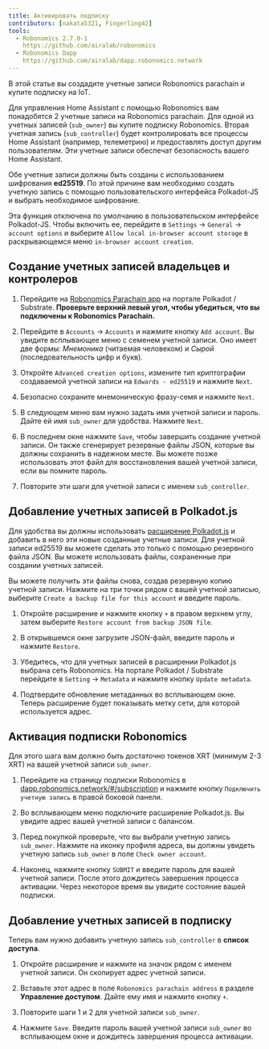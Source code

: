 ```yaml
---
title: Активировать подписку
contributors: [nakata5321, Fingerling42]
tools:   
  - Robonomics 2.7.0-1
    https://github.com/airalab/robonomics
  - Robonomics Dapp 
    https://github.com/airalab/dapp.robonomics.network
---
```


В этой статье вы создадите учетные записи Robonomics parachain и купите подписку на IoT. 

<robo-wiki-picture src="home-assistant/sub_activate.png" />


Для управления Home Assistant с помощью Robonomics вам понадобятся 2 учетные записи на Robonomics parachain. Для одной из учетных записей (`sub_owner`) вы купите подписку Robonomics. Вторая учетная запись (`sub_controller`) будет контролировать все процессы Home Assistant (например, телеметрию) и предоставлять доступ другим пользователям. Эти учетные записи обеспечат безопасность вашего Home Assistant. 

<robo-wiki-note type="warning" title="WARNING">

Обе учетные записи должны быть созданы с использованием шифрования **ed25519**. По этой причине вам необходимо создать учетную запись с помощью пользовательского интерфейса Polkadot-JS и выбрать необходимое шифрование.

Эта функция отключена по умолчанию в пользовательском интерфейсе Polkadot-JS. Чтобы включить ее, перейдите в `Settings` -> `General` -> `account options` и выберите `Allow local in-browser account storage` в раскрывающемся меню `in-browser account creation`.

</robo-wiki-note>

## Создание учетных записей владельцев и контролеров

<robo-wiki-video autoplay loop controls :videos="[{src: 'QmQiJYPYajUJXENX2PzSJMSKGSshyWyPNqugSYxP5eCNvm', type:'mp4'}]" />

1. Перейдите на [Robonomics Parachain app](https://polkadot.js.org/apps/?rpc=wss%3A%2F%2Fkusama.rpc.robonomics.network%2F#/) на портале Polkadot / Substrate. **Проверьте верхний левый угол, чтобы убедиться, что вы подключены к Robonomics Parachain.**

2. Перейдите в `Accounts` -> `Accounts` и нажмите кнопку `Add account`. Вы увидите всплывающее меню с семенем учетной записи. Оно имеет две формы: *Мнемоника* (читаемая человеком) и *Сырой* (последовательность цифр и букв). 

3. Откройте `Advanced creation options`, измените тип криптографии создаваемой учетной записи на `Edwards - ed25519` и нажмите `Next`.


4. Безопасно сохраните мнемоническую фразу-семя и нажмите `Next`.

5. В следующем меню вам нужно задать имя учетной записи и пароль. Дайте ей имя `sub_owner` для удобства. Нажмите `Next`.

6. В последнем окне нажмите `Save`, чтобы завершить создание учетной записи. Он также сгенерирует резервные файлы JSON, которые вы должны сохранить в надежном месте. Вы можете позже использовать этот файл для восстановления вашей учетной записи, если вы помните пароль.

7. Повторите эти шаги для учетной записи с именем `sub_controller`.


## Добавление учетных записей в Polkadot.js

Для удобства вы должны использовать [расширение Polkadot.js](https://polkadot.js.org/extension/) и добавить в него эти новые созданные учетные записи. Для учетной записи ed25519 вы можете сделать это только с помощью резервного файла JSON. Вы можете использовать файлы, сохраненные при создании учетных записей.

Вы можете получить эти файлы снова, создав резервную копию учетной записи. Нажмите на три точки рядом с вашей учетной записью, выберите `Create a backup file for this account` и введите пароль.

<robo-wiki-video autoplay loop controls :videos="[{src: 'QmRd7gztUjWkLF4W2XuJwy5aXBwzNV2aPCU6CQQLvUpSNj', type:'mp4'}]" />

1. Откройте расширение и нажмите кнопку `+` в правом верхнем углу, затем выберите `Restore account from backup JSON file`.

2. В открывшемся окне загрузите JSON-файл, введите пароль и нажмите `Restore`.

3. Убедитесь, что для учетных записей в расширении Polkadot.js выбрана сеть Robonomics. На портале Polkadot / Substrate перейдите в `Setting` -> `Metadata` и нажмите кнопку `Update metadata`.

4. Подтвердите обновление метаданных во всплывающем окне. Теперь расширение будет показывать метку сети, для которой используется адрес.

<robo-wiki-video autoplay loop controls :videos="[{src: 'QmT5sTNP9t8gpbD4RJJw6ETwG4wiziiChAh2uHHBk9Zsyd', type:'mp4'}]" />

## Активация подписки Robonomics 

<robo-wiki-note type="okay">

Для этого шага вам должно быть достаточно токенов XRT (минимум 2-3 XRT) на вашей учетной записи `sub_owner`.

</robo-wiki-note>

<robo-wiki-video autoplay loop controls :videos="[{src: 'QmXrFCajmJgkRDSbshGD3QehjnoyS6jafEPSjHdYkoBHum', type:'mp4'}]" />

1. Перейдите на страницу подписки Robonomics в [dapp.robonomics.network/#/subscription](https://dapp.robonomics.network/#/subscription) и нажмите кнопку `Подключить учетную запись` в правой боковой панели.

2. Во всплывающем меню подключите расширение Polkadot.js. Вы увидите адрес вашей учетной записи с балансом.

3. Перед покупкой проверьте, что вы выбрали учетную запись `sub_owner`. Нажмите на иконку профиля адреса, вы должны увидеть учетную запись `sub_owner` в поле `Check owner account`.

4. Наконец, нажмите кнопку `SUBMIT` и введите пароль для вашей учетной записи. После этого дождитесь завершения процесса активации. Через некоторое время вы увидите состояние вашей подписки.


## Добавление учетных записей в подписку

Теперь вам нужно добавить учетную запись `sub_controller` в **список доступа**.

<robo-wiki-video autoplay loop controls :videos="[{src: 'QmV1gkwtcXsWv54ov9tuXfcHg7nqs1foM8cRwts4sqnqtX', type:'mp4'}]" />

1. Откройте расширение и нажмите на значок рядом с именем учетной записи. Он скопирует адрес учетной записи.


2. Вставьте этот адрес в поле `Robonomics parachain address` в разделе **Управление доступом**. Дайте ему имя и нажмите кнопку `+`. 

3. Повторите шаги 1 и 2 для учетной записи `sub_owner`.

4. Нажмите `Save`. Введите пароль вашей учетной записи `sub_owner` во всплывающем окне и дождитесь завершения процесса активации.
